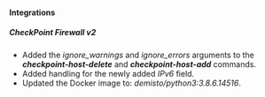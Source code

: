 
#### Integrations
##### CheckPoint Firewall v2
- Added the *ignore_warnings* and *ignore_errors* arguments to the ***checkpoint-host-delete*** and ***checkpoint-host-add*** commands.
- Added handling for the newly added *IPv6* field.  
- Updated the Docker image to: *demisto/python3:3.8.6.14516*.
